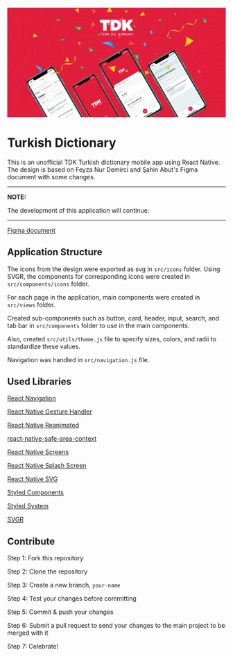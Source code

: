 ![alt text](./src/assets/app.jpg)

# Turkish Dictionary

This is an unofficial TDK Turkish dictionary mobile app using React Native. The design is based on Feyza Nur Demirci and Şahin Abut's Figma document with some changes.

---
**NOTE:**

The development of this application will continue.

---

[Figma document](https://www.figma.com/file/JqpfJNo6eEJzPpTOEi3Irt/TDK-Redesign?node-id=230%3A1801)

## Application Structure

The icons from the design were exported as svg in `src/icons` folder. Using SVGR, the components for corresponding icons were created in `src/components/icons` folder.

For each page in the application, main components were created in `src/views` folder. 

Created sub-components such as button, card, header, input, search, and tab bar in `src/components` folder to use in the main components.

Also, created `src/utils/theme.js` file to specify sizes, colors, and radii to standardize these values.

Navigation was handled in `src/navigation.js` file. 

## Used Libraries

[React Navigation](https://reactnavigation.org)

[React Native Gesture Handler](https://docs.swmansion.com/react-native-gesture-handler)

[React Native Reanimated](https://docs.swmansion.com/react-native-reanimated)

[react-native-safe-area-context](https://github.com/th3rdwave/react-native-safe-area-context)

[React Native Screens](https://github.com/software-mansion/react-native-screens)

[React Native Splash Screen](https://github.com/crazycodeboy/react-native-splash-screen)

[React Native SVG](https://github.com/react-native-svg/react-native-svg)

[Styled Components](https://styled-components.com)

[Styled System](https://styled-system.com)

[SVGR](https://react-svgr.com)

## Contribute

Step 1: Fork this repository

Step 2: Clone the repository

Step 3: Create a new branch, `your-name`

Step 4: Test your changes before committing

Step 5: Commit & push your changes

Step 6: Submit a pull request to send your changes to the main project to be merged with it

Step 7: Celebrate!